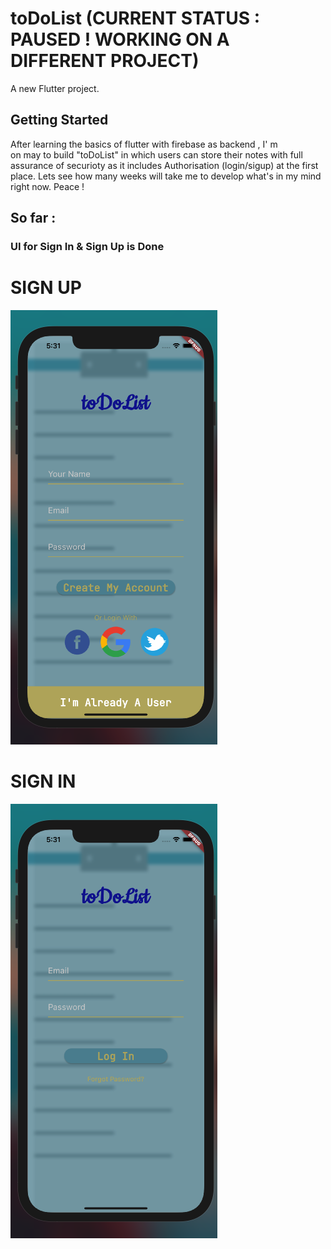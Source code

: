 # toDoList (CURRENT STATUS : PAUSED ! WORKING ON A DIFFERENT PROJECT)
A new Flutter project.

## Getting Started

After learning the basics of flutter with firebase as backend , I' m <br>
on may to build "toDoList" in which users can store their notes with full assurance of securioty as it includes Authorisation (login/sigup) at the first place. Lets see how many weeks will take me to develop what's in my mind right now. Peace !

## So far :

### UI for Sign In & Sign Up is Done


# SIGN UP
![](lib/snapshots/sign_up.png/)

# SIGN IN
![](lib/snapshots/sign_in.png/)

